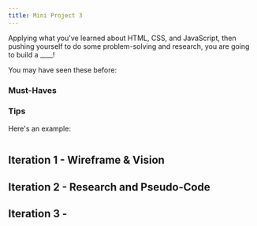 ```yaml
---
title: Mini Project 3
---
```


Applying what you've learned about HTML, CSS, and JavaScript, then pushing yourself to do some problem-solving and research, you are going to build a ____!

You may have seen these before:


### Must-Haves

### Tips

Here's an example:

<img alt="" src="{{ site.url }}/web-app/projects/mini-3/assets/example.gif">

## Iteration 1 - Wireframe & Vision

## Iteration 2 - Research and Pseudo-Code

## Iteration 3 -
